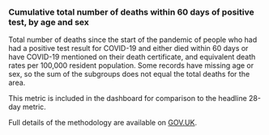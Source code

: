 ### Cumulative total number of deaths within 60 days of positive test, by age and sex 

Total number of deaths since the start of the pandemic of people who had had a positive test result for COVID-19 and either died within 60 days or have COVID-19 mentioned on their death certificate, and equivalent death rates per 100,000 resident population. Some records have missing age or sex, so the sum of the subgroups does not equal the total deaths for the area.

This metric is included in the dashboard for comparison to the headline 28-day metric.  

Full details of the methodology are available on [GOV.UK](https://www.gov.uk/government/publications/phe-data-series-on-deaths-in-people-with-covid-19-technical-summary).